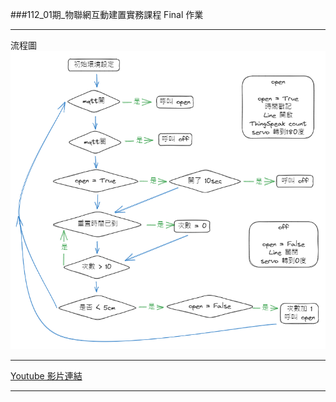 ###112_01期_物聯網互動建置實務課程
Final 作業
- - -
流程圖
![流程圖](images/flow_chart.png)
- - -
[Youtube 影片連結](https://youtu.be/jro40tkCHU8)
- - -
